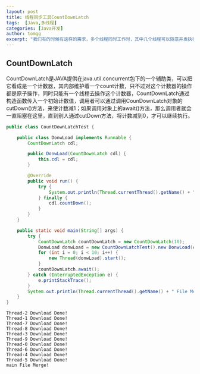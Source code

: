 ```yaml
---
layout: post
title: 线程同步工具CountDownLatch
tags:  [Java,多线程]
categories: [Java开发]
author: tomgg
excerpt: "我们有的时候有这样的需求，多个线程同时工作时，其中几个线程可以随意并发执行，但是其中有一个线程必须等待其他线程工作完成后才能开始执行。例如：开启对多线程进行文件下载，下载完成后由一个统一的线程进行文件合并操作。"
---
```



## CountDownLatch
 CountDownLatch是JAVA提供在java.util.concurrent包下的一个辅助类，可以把它看成是一个计数器，其内部维护着一个count计数，只不过对这个计数器的操作都是原子操作，同时只能有一个线程去操作这个计数器，CountDownLatch通过构造函数传入一个初始计数值，调用者可以通过调用CounDownLatch对象的cutDown()方法，来使计数减1；如果调用对象上的await()方法，那么调用者就会一直阻塞在这里，直到别人通过cutDown方法，将计数减到0，才可以继续执行。

```java
public class CountDownLatchTest {

    public class DonwLoad implements Runnable {
        CountDownLatch cdl;

        public DonwLoad(CountDownLatch cdl) {
            this.cdl = cdl;
        }

        @Override
        public void run() {
            try {
                System.out.println(Thread.currentThread().getName() + " Download Done!");
            } finally {
                cdl.countDown();
            }
        }
    }

    public static void main(String[] args) {
        try {
            CountDownLatch countDownLatch = new CountDownLatch(10);
            DonwLoad donwLoad = new CountDownLatchTest().new DonwLoad(countDownLatch);
            for (int i = 0; i < 10; i++) {
                new Thread(donwLoad).start();
            }
            countDownLatch.await();
        } catch (InterruptedException e) {
            e.printStackTrace();
        }
        System.out.println(Thread.currentThread().getName() + " File Merge!");
    }
}
```

```
Thread-2 Download Done!
Thread-1 Download Done!
Thread-7 Download Done!
Thread-8 Download Done!
Thread-3 Download Done!
Thread-9 Download Done!
Thread-0 Download Done!
Thread-6 Download Done!
Thread-4 Download Done!
Thread-5 Download Done!
main File Merge!

```
